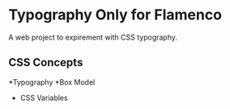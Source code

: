 # Typography Only for Flamenco

A web project to expirement with CSS typography.

## CSS Concepts 
*Typography
*Box Model
* CSS Variables